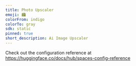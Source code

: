 ```yaml
---
title: Photo Upscaler
emoji: 🏙️
colorFrom: indigo
colorTo: gray
sdk: static
pinned: true
short_description: Ai Image Upscaler
---
```


Check out the configuration reference at https://huggingface.co/docs/hub/spaces-config-reference